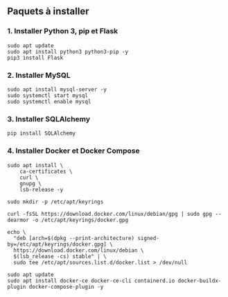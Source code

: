 ## Paquets à installer

### 1.  Installer Python 3, pip et Flask

```
sudo apt update
sudo apt install python3 python3-pip -y
pip3 install Flask
```

### 2.  Installer MySQL

```
sudo apt install mysql-server -y
sudo systemctl start mysql
sudo systemctl enable mysql
```

### 3. Installer SQLAlchemy

```
pip install SQLAlchemy
```

### 4.  Installer Docker et Docker Compose

```
sudo apt install \
    ca-certificates \
    curl \
    gnupg \
    lsb-release -y

sudo mkdir -p /etc/apt/keyrings

curl -fsSL https://download.docker.com/linux/debian/gpg | sudo gpg --dearmor -o /etc/apt/keyrings/docker.gpg

echo \
  "deb [arch=$(dpkg --print-architecture) signed-by=/etc/apt/keyrings/docker.gpg] \
  https://download.docker.com/linux/debian \
  $(lsb_release -cs) stable" | \
  sudo tee /etc/apt/sources.list.d/docker.list > /dev/null

sudo apt update
sudo apt install docker-ce docker-ce-cli containerd.io docker-buildx-plugin docker-compose-plugin -y
```